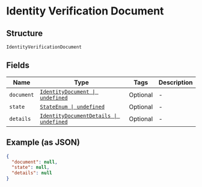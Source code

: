 
# Identity Verification Document

## Structure

`IdentityVerificationDocument`

## Fields

| Name | Type | Tags | Description |
|  --- | --- | --- | --- |
| `document` | [`IdentityDocument \| undefined`](../../doc/models/identity-document.md) | Optional | - |
| `state` | [`StateEnum \| undefined`](../../doc/models/state-enum.md) | Optional | - |
| `details` | [`IdentityDocumentDetails \| undefined`](../../doc/models/identity-document-details.md) | Optional | - |

## Example (as JSON)

```json
{
  "document": null,
  "state": null,
  "details": null
}
```

